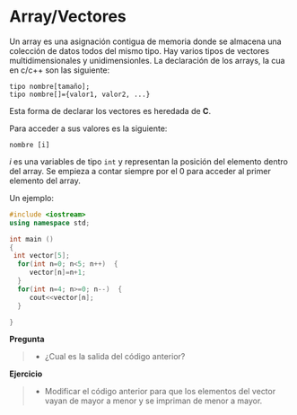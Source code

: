 # Array/Vectores

Un array es una asignación contigua de memoria donde se almacena una colección de datos todos del mismo tipo. Hay varios tipos de vectores multidimensionales y unidimensionles.
La declaración de los arrays, la cua en c/c++ son las siguiente:
```
tipo nombre[tamaño];
tipo nombre[]={valor1, valor2, ...}
```
Esta forma de declarar los vectores es heredada de **C**.

Para acceder a sus valores es la siguiente:
```
nombre [i]
```
*i*  es una variables de tipo `int` y representan la posición del elemento dentro del array. Se empieza a contar siempre por el 0 para acceder al primer elemento del array.

Un ejemplo:

```cpp
#include <iostream>
using namespace std;

int main ()
{
 int vector[5];
  for(int n=0; n<5; n++)  {
     vector[n]=n+1;
  }
  for(int n=4; n>=0; n--)  {
     cout<<vector[n];
  }

}
```
**Pregunta**
>- ¿Cual es la salida del código anterior?

**Ejercicio**
>- Modificar el código anterior para que los elementos del vector vayan de mayor a menor y se impriman de menor a mayor.
